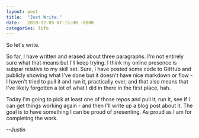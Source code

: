 ```yaml
---
layout: post
title:  "Just Write."
date:   2018-12-09 07:15:00 -0800
categories: life
---
```

So let's write.

So far, I have written and erased about three paragraphs. I'm not entirely sure what that means but I'll keep trying. I think my online presence is subpar relative to my skill set. Sure, I have posted some code to GitHub and publicly showing what I've done but it doesn't have nice markdown or flow - I haven't tried to pull it and run it, practically ever, and that also means that I've likely forgotten a lot of what I did in there in the first place, hah.

Today I'm going to pick at least one of those repos and pull it, run it, see if I can get things working again - and then I'll write up a blog post about it. The goal is to have something I can be proud of presenting. As proud as I am for completing the work.

--Justin
